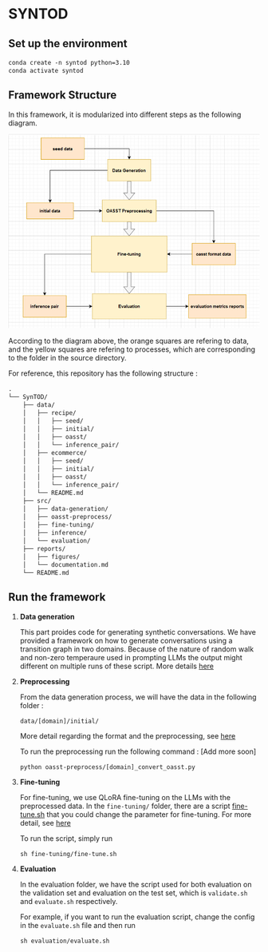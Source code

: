 # SYNTOD


## Set up the environment

```
conda create -n syntod python=3.10
conda activate syntod
```

## Framework Structure

In this framework, it is modularized into different steps as the following diagram.

![framework diagram](syntod-framework-diagram.png)

According to the diagram above, the orange squares are refering to data, and the yellow squares are refering to processes, which are corresponding to the folder in the source directory.

For reference, this repository has the following structure :

```
.
└── SynTOD/
    ├── data/
    │   ├── recipe/
    │   │   ├── seed/
    │   │   ├── initial/
    │   │   ├── oasst/
    │   │   └── inference_pair/
    │   ├── ecommerce/
    │   │   ├── seed/
    │   │   ├── initial/
    │   │   ├── oasst/
    │   │   └── inference_pair/
    │   └── README.md
    ├── src/
    │   ├── data-generation/
    │   ├── oasst-preprocess/
    │   ├── fine-tuning/
    │   ├── inference/
    │   └── evaluation/
    ├── reports/
    │   ├── figures/
    │   └── documentation.md
    └── README.md
```

## Run the framework

1. **Data generation**

    This part proides code for generating synthetic conversations. We have provided a framework on how to generate conversations using a transition graph in two domains. 
Because of the nature of random walk and non-zero temperaure used in prompting LLMs the output might different on multiple runs of these script. More details [here](src/data-generation/README.md)

2. **Preprocessing**

   From the data generation process, we will have the data in the following folder :

   ```
   data/[domain]/initial/
   ```

   More detail regarding the format and the preprocessing, see [here](src/evaluation/README.md)

   To run the preprocessing run the following command : [Add more soon]

   ```
   python oasst-preprocess/[domain]_convert_oasst.py
   ```

3. **Fine-tuning**

   For fine-tuning, we use QLoRA fine-tuning on the LLMs with the preprocessed data. In the `fine-tuning/` folder, there are a script [fine-tune.sh](src/fine-tuning/fine-tune.sh) that you could change the parameter for fine-tuning. For more detail, see [here](src/fine-tuning/README.md)

   To run the script, simply run

   ```
   sh fine-tuning/fine-tune.sh
   ```

4. **Evaluation**

   In the evaluation folder, we have the script used for both evaluation on the validation set and evaluation on the test set, which is `validate.sh` and `evaluate.sh` respectively.

   For example, if you want to run the evaluation script, change the config in the `evaluate.sh` file and then run

   ```
   sh evaluation/evaluate.sh
   ```
